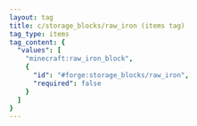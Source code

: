 ```yaml
---
layout: tag
title: c/storage_blocks/raw_iron (items tag)
tag_type: items
tag_content: {
  "values": [
    "minecraft:raw_iron_block",
    {
      "id": "#forge:storage_blocks/raw_iron",
      "required": false
    }
  ]
}
---
```

